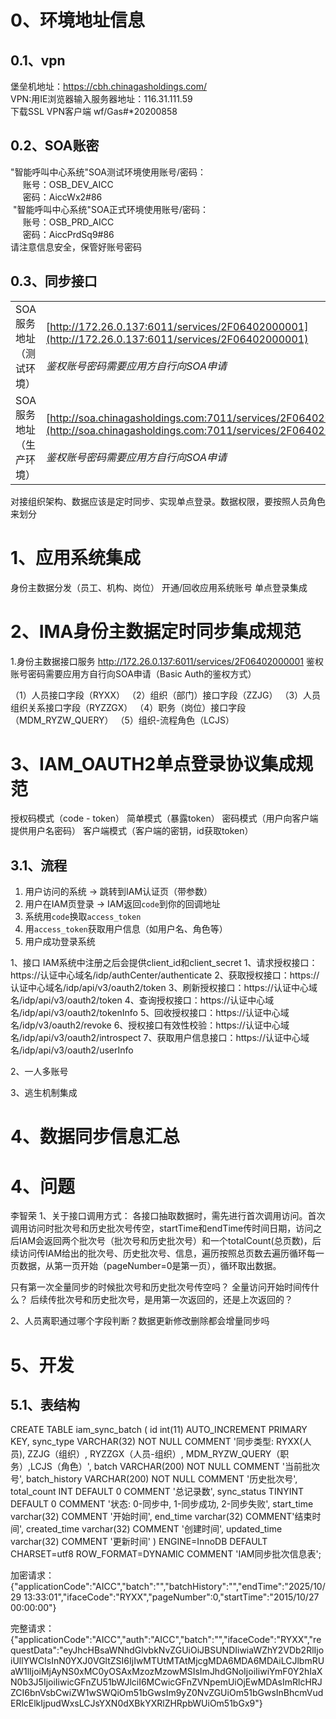 

# 0、环境地址信息

## 0.1、vpn

堡垒机地址：https://cbh.chinagasholdings.com/  
VPN:用IE浏览器输入服务器地址：116.31.111.59  
下载SSL VPN客户端
wf/Gas#*20200858

## 0.2、SOA账密
"智能呼叫中心系统"SOA测试环境使用账号/密码：  
     账号：OSB_DEV_AICC  
     密码：AiccWx2#86  
 "智能呼叫中心系统"SOA正式环境使用账号/密码：  
     账号：OSB_PRD_AICC  
     密码：AiccPrdSq9#86  
请注意信息安全，保管好账号密码

## 0.3、同步接口
|               |                                                                                                                                                         |
| ------------- | ------------------------------------------------------------------------------------------------------------------------------------------------------- |
| SOA服务地址（测试环境） | [http://172.26.0.137:6011/services/2F06402000001](http://172.26.0.137:6011/services/2F06402000001)<br><br>_鉴权账号密码需要应用方自行向SOA申请_                         |
| SOA服务地址（生产环境） | [http://soa.chinagasholdings.com:7011/services/2F06402000001](http://soa.chinagasholdings.com:7011/services/2F06402000001)<br><br>_鉴权账号密码需要应用方自行向SOA申请_ |


对接组织架构、数据应该是定时同步、实现单点登录。数据权限，要按照人员角色来划分


# 1、应用系统集成

身份主数据分发（员工、机构、岗位）
开通/回收应用系统账号
单点登录集成


# 2、IMA身份主数据定时同步集成规范

1.身份主数据接口服务
http://172.26.0.137:6011/services/2F06402000001    鉴权账号密码需要应用方自行向SOA申请（Basic Auth的鉴权方式）

（1）人员接口字段（RYXX）
（2）组织（部门）接口字段（ZZJG）
（3）人员组织关系接口字段（RYZZGX）
（4）职务（岗位）接口字段（MDM_RYZW_QUERY）
（5）组织-流程角色（LCJS）


# 3、IAM_OAUTH2单点登录协议集成规范

授权码模式（code - token）
简单模式（暴露token）
密码模式（用户向客户端提供用户名密码）
客户端模式（客户端的密钥，id获取token）

## 3.1、流程
1. 用户访问的系统 → 跳转到IAM认证页（带参数）
2. 用户在IAM页登录 → IAM返回`code`到你的回调地址
3. 系统用`code`换取`access_token`
4. 用`access_token`获取用户信息（如用户名、角色等）
5. 用户成功登录系统


1、接口
IAM系统中注册之后会提供client_id和client_secret
1、请求授权接口：https://认证中心域名/idp/authCenter/authenticate
2、获取授权接口：https://认证中心域名/idp/api/v3/oauth2/token
3、刷新授权接口：https://认证中心域名/idp/api/v3/oauth2/token
4、查询授权接口：https://认证中心域名/idp/api/v3/oauth2/tokenInfo
5、回收授权接口：https://认证中心域名/idp/v3/oauth2/revoke
6、授权接口有效性校验：https://认证中心域名/idp/api/v3/oauth2/introspect
7、获取用户信息接口：https://认证中心域名/idp/api/v3/oauth2/userInfo

2、一人多账号

3、逃生机制集成


# 4、数据同步信息汇总





# 4、问题


李智荣
1、关于接口调用方式： 各接口抽取数据时，需先进行首次调用访问。首次调用访问时批次号和历史批次号传空，startTime和endTime传时间日期，访问之后IAM会返回两个批次号（批次号和历史批次号）和一个totalCount(总页数)，后续访问传IAM给出的批次号、历史批次号、信息，遍历按照总页数去遍历循环每一页数据，从第一页开始（pageNumber=0是第一页），循环取出数据。

只有第一次全量同步的时候批次号和历史批次号传空吗？ 
全量访问开始时间传什么？
后续传批次号和历史批次号，是用第一次返回的，还是上次返回的？

2、人员离职通过哪个字段判断？数据更新修改删除都会增量同步吗

# 5、开发

## 5.1、表结构

CREATE TABLE iam_sync_batch (
    id int(11) AUTO_INCREMENT PRIMARY KEY,
    sync_type VARCHAR(32) NOT NULL COMMENT '同步类型: RYXX(人员), ZZJG（组织）, RYZZGX（人员-组织）, MDM_RYZW_QUERY（职务）,LCJS（角色）',
    batch VARCHAR(200) NOT NULL COMMENT '当前批次号',
    batch_history VARCHAR(200) NOT NULL COMMENT '历史批次号',
    total_count INT DEFAULT 0 COMMENT '总记录数',
    sync_status TINYINT DEFAULT 0 COMMENT '状态: 0-同步中, 1-同步成功, 2-同步失败',
    start_time varchar(32)  COMMENT '开始时间',
    end_time varchar(32) COMMENT'结束时间',
    created_time varchar(32) COMMENT '创建时间',
    updated_time varchar(32) COMMENT '更新时间'
) ENGINE=InnoDB DEFAULT CHARSET=utf8 ROW_FORMAT=DYNAMIC COMMENT 'IAM同步批次信息表';


加密请求： {"applicationCode":"AICC","batch":"","batchHistory":"","endTime":"2025/10/29 13:33:01","ifaceCode":"RYXX","pageNumber":0,"startTime":"2015/10/27 00:00:00"}

完整请求：{"applicationCode":"AICC","auth":"AICC","batch":"","ifaceCode":"RYXX","requestData":"eyJhcHBsaWNhdGlvbkNvZGUiOiJBSUNDIiwiaWZhY2VDb2RlIjoiUllYWCIsInN0YXJ0VGltZSI6IjIwMTUtMTAtMjcgMDA6MDA6MDAiLCJlbmRUaW1lIjoiMjAyNS0xMC0yOSAxMzozMzowMSIsImJhdGNoIjoiIiwiYmF0Y2hIaXN0b3J5IjoiIiwicGFnZU51bWJlciI6MCwicGFnZVNpemUiOjEwMDAsImRlcHRJZCI6bnVsbCwiZW1wSWQiOm51bGwsIm9yZ0NvZGUiOm51bGwsInBhcmVudERlcElkIjpudWxsLCJsYXN0dXBkYXRlZHRpbWUiOm51bGx9"}